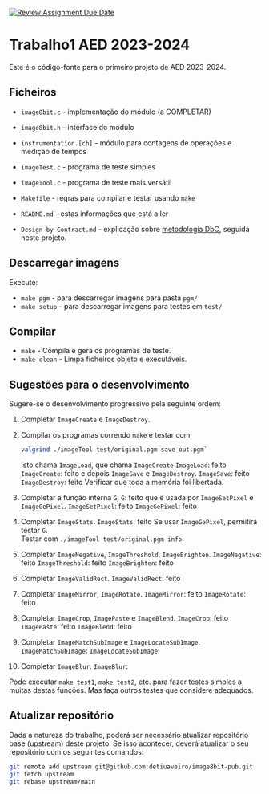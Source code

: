 [![Review Assignment Due Date](https://classroom.github.com/assets/deadline-readme-button-24ddc0f5d75046c5622901739e7c5dd533143b0c8e959d652212380cedb1ea36.svg)](https://classroom.github.com/a/wH6E8Dzd)
# Trabalho1 AED 2023-2024

Este é o código-fonte para o primeiro projeto de AED 2023-2024.

## Ficheiros

- `image8bit.c` - implementação do módulo (a COMPLETAR)
- `image8bit.h` - interface do módulo
- `instrumentation.[ch]` - módulo para contagens de operações e medição de tempos
- `imageTest.c` - programa de teste simples
- `imageTool.c` - programa de teste mais versátil
- `Makefile` - regras para compilar e testar usando `make`

- `README.md` - estas informações que está a ler
- `Design-by-Contract.md` - explicação sobre [metodologia DbC][dbc],
   seguida neste projeto.


[dbc]: Design-by-Contract.md

## Descarregar imagens

Execute:

- `make pgm` - para descarregar imagens para pasta `pgm/`
- `make setup` - para descarregar imagens para testes em `test/`

## Compilar

- `make` - Compila e gera os programas de teste.
- `make clean` - Limpa ficheiros objeto e executáveis.


## Sugestões para o desenvolvimento

Sugere-se o desenvolvimento progressivo pela seguinte ordem:

1. Completar `ImageCreate` e `ImageDestroy`.
2. Compilar os programas correndo `make`
   e testar com

   ```bash
   valgrind ./imageTool test/original.pgm save out.pgm`
   ```
   
   Isto chama `ImageLoad`, que chama `ImageCreate`                `ImageLoad`: feito  `ImageCreate`: feito
   e depois `ImageSave` e `ImageDestroy`.                         `ImageSave`: feito `ImageDestroy`: feito
   Verificar que toda a memória foi libertada.
3. Completar a função interna `G`,                                `G`: feito
   que é usada por `ImageSetPixel` e `ImageGePixel`.              `ImageSetPixel`: feito  `ImageGePixel`: feito
4. Completar `ImageStats`.                                        `ImageStats`: feito
   Se usar `ImageGePixel`, permitirá testar `G`.  
   Testar com `./imageTool test/original.pgm info`.
5. Completar `ImageNegative`, `ImageThreshold`, `ImageBrighten`.  `ImageNegative`: feito  `ImageThreshold`: feito  `ImageBrighten`: feito
6. Completar `ImageValidRect`.                                    `ImageValidRect`: feito
7. Completar `ImageMirror`, `ImageRotate`.                        `ImageMirror`: feito  `ImageRotate`: feito
8. Completar `ImageCrop`, `ImagePaste` e `ImageBlend`.            `ImageCrop`: feito  `ImagePaste`: feito `ImageBlend`: feito
9. Completar `ImageMatchSubImage` e `ImageLocateSubImage`.        `ImageMatchSubImage`:  `ImageLocateSubImage`:
10. Completar `ImageBlur`.                                        `ImageBlur`:

Pode executar `make test1`, `make test2`, etc.
para fazer testes simples a muitas destas funções.
Mas faça outros testes que considere adequados.

## Atualizar repositório


Dada a natureza do trabalho, poderá ser necessário
atualizar repositório base (upstream) deste projeto.
Se isso acontecer, deverá atualizar o seu repositório com os seguintes comandos:

```bash
git remote add upstream git@github.com:detiuaveiro/image8bit-pub.git
git fetch upstream
git rebase upstream/main
```


